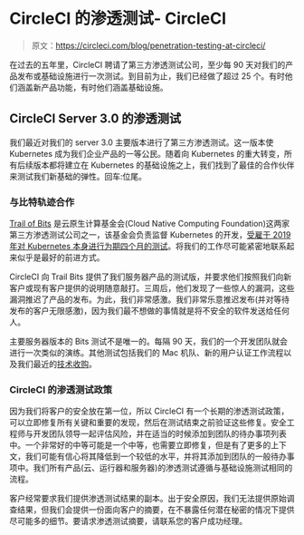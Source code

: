 # CircleCI 的渗透测试- CircleCI

> 原文：<https://circleci.com/blog/penetration-testing-at-circleci/>

在过去的五年里，CircleCI 聘请了第三方渗透测试公司，至少每 90 天对我们的产品发布或基础设施进行一次测试。到目前为止，我们已经做了超过 25 个。有时他们涵盖新产品功能，有时他们涵盖基础设施。

## CircleCI Server 3.0 的渗透测试

我们最近对我们的 server 3.0 主要版本进行了第三方渗透测试。这一版本使 Kubernetes 成为我们企业产品的一等公民。随着向 Kubernetes 的重大转变，所有后续版本都将建立在 Kubernetes 的基础设施之上，我们找到了最佳的合作伙伴来测试我们新基础的弹性。回车:位尾。

### 与比特轨迹合作

[Trail of Bits](https://github.com/trailofbits/publications) 是云原生计算基金会(Cloud Native Computing Foundation)这两家第三方渗透测试公司之一，该基金会负责监督 Kubernetes 的开发，[受雇于 2019 年对 Kubernetes 本身进行为期四个月的测试](https://www.cncf.io/blog/2019/08/06/open-sourcing-the-kubernetes-security-audit/)。将我们的工作尽可能紧密地联系起来似乎是最好的前进方式。

CircleCI 向 Trail Bits 提供了我们服务器产品的测试版，并要求他们按照我们向新客户或现有客户提供的说明随意敲打。三周后，他们发现了一些惊人的漏洞，这些漏洞推迟了产品的发布。为此，我们非常感激。我们非常乐意推迟发布(并对等待发布的客户无限感激)，因为我们最不想做的事情就是将不安全的软件发送给任何人。

主要服务器版本的 Bits 测试不是唯一的。每隔 90 天，我们的一个开发团队就会进行一次类似的演练。其他测试包括我们的 Mac 机队、新的用户认证工作流程以及我们最近的[技术收购](https://circleci.com/blog/vamp-and-circleci/)。

### CircleCI 的渗透测试政策

因为我们将客户的安全放在第一位，所以 CircleCI 有一个长期的渗透测试政策，可以立即修复所有关键和重要的发现，然后在测试结束之前验证这些修复。安全工程师与开发团队领导一起评估风险，并在适当的时候添加到团队的待办事项列表中。一个非常好的中等可能是一个中等，也需要立即修复，但是有了更多的上下文，我们可能有信心将其降低到一个较低的水平，并将其添加到团队的一般待办事项中。我们所有产品(云、运行器和服务器)的渗透测试遵循与基础设施测试相同的流程。

客户经常要求我们提供渗透测试结果的副本。出于安全原因，我们无法提供原始调查结果，但我们会提供一份面向客户的摘要，在不暴露任何潜在秘密的情况下提供尽可能多的细节。要请求渗透测试摘要，请联系您的客户成功经理。